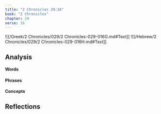 ```yaml
---
title: "2 Chronicles 29:16"
book: "2 Chronicles"
chapter: 29
verse: 16
---
```

![[/Greek/2 Chronicles/029/2 Chronicles-029-016G.md#Text]]
![[/Hebrew/2 Chronicles/029/2 Chronicles-029-016H.md#Text]]

## Analysis

#### Words

#### Phrases

#### Concepts

## Reflections
